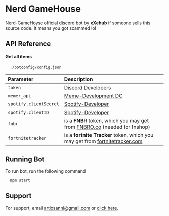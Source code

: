 
# Nerd GameHouse

Nerd-GameHoyse official discord bot by **xXehub**
if someone sells this source code. It means you got scammed lol


## API Reference

#### Get all items

```txt
  ./botconfig/config.json
```

| Parameter | Description                |
| :-------- | :------------------------- |
| `token` | [Discord Developers]()|
| `memer_api`      |[Meme-Development DC](https://discord.com/invite/Mc2FudJkgP) |
| `spotify.clientSecret` | [Spotify-Developer](https://developer.spotify.com/)|
| `spotify.clientID` | [Spotify-Developer](https://developer.spotify.com/)|
| `fnbr` | is a **FNB**R token, which you may get from [FNBRO.co](https://fnbr.co/api/docs) (needed for fnshop)|
| `fortnitetracker` |  is a **fortnite Tracker** token, which you may get from [fortnitetracker.com](https://fortnitetracker.com/site-api)|



## Running Bot

To run bot, run the following command

```bash
  npm start
```


## Support

For support, email artixsanni@gmail.com or [click here]( https://discord.gg/Hyn9pqkBAf ).

